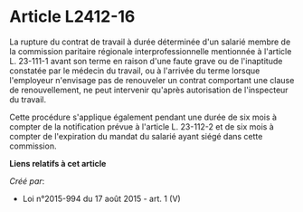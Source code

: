 # Article L2412-16

La rupture du contrat de travail à durée déterminée d'un salarié membre de la commission paritaire régionale
interprofessionnelle mentionnée à l'article L. 23-111-1 avant son terme en raison d'une faute grave ou de l'inaptitude
constatée par le médecin du travail, ou à l'arrivée du terme lorsque l'employeur n'envisage pas de renouveler un contrat
comportant une clause de renouvellement, ne peut intervenir qu'après autorisation de l'inspecteur du travail. 

Cette procédure s'applique également pendant une durée de six mois à compter de la notification prévue à l'article L.
23-112-2 et de six mois à compter de l'expiration du mandat du salarié ayant siégé dans cette commission.

**Liens relatifs à cet article**

_Créé par_:

  - Loi n°2015-994 du 17 août 2015 - art. 1 (V)
